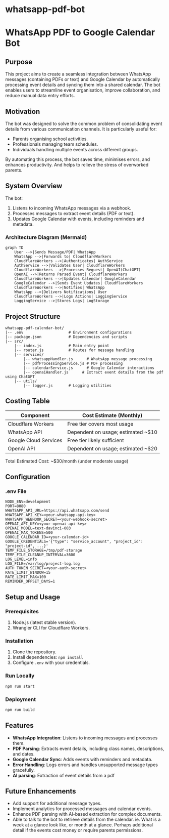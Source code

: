 # whatsapp-pdf-bot
# WhatsApp PDF to Google Calendar Bot

## Purpose
This project aims to create a seamless integration between WhatsApp messages (containing PDFs or text) and Google Calendar by automatically processing event details and syncing them into a shared calendar. The bot enables users to streamline event organisation, improve collaboration, and reduce manual data entry efforts.

## Motivation
The bot was designed to solve the common problem of consolidating event details from various communication channels. It is particularly useful for:

- Parents organising school activities.
- Professionals managing team schedules.
- Individuals handling multiple events across different groups.

By automating this process, the bot saves time, minimises errors, and enhances productivity. And helps to relieve the stress of overworked parents. 

## System Overview
The bot:
1. Listens to incoming WhatsApp messages via a webhook.
2. Processes messages to extract event details (PDF or text).
3. Updates Google Calendar with events, including reminders and metadata.

### Architecture Diagram (Mermaid)
```mermaid
graph TD
    User -->|Sends Message/PDF| WhatsApp
    WhatsApp -->|Forwards to| CloudflareWorkers
    CloudflareWorkers -->|Authenticates| AuthService
    AuthService -->|Validates User| CloudflareWorkers
    CloudflareWorkers -->|Processes Request| OpenAI(ChatGPT)
    OpenAI -->|Returns Parsed Event| CloudflareWorkers
    CloudflareWorkers -->|Updates Calendar| GoogleCalendar
    GoogleCalendar -->|Sends Event Updates| CloudflareWorkers
    CloudflareWorkers -->|Notifies| WhatsApp
    WhatsApp -->|Delivers Notifications| User
    CloudflareWorkers -->|Logs Actions| LoggingService
    LoggingService -->|Stores Logs| LogStorage
```

## Project Structure
```
whatsapp-pdf-calendar-bot/
|-- .env                    # Environment configurations
|-- package.json            # Dependencies and scripts
|-- src/
    |-- index.js            # Main entry point
    |-- router.js           # Routes for message handling
    |-- services/
        |-- whatsappHandler.js      # WhatsApp message processing
        |-- pdfProcessingService.js # PDF processing
        |-- calendarService.js      # Google Calendar interactions
        |-- openaiHandler.js      # Extract event details from the pdf using ChatGPT
    |-- utils/
        |-- logger.js       # Logging utilities
```

## Costing Table
| Component               | Cost Estimate (Monthly)            |
|-------------------------|-------------------------------------|
| Cloudflare Workers      | Free tier covers most usage         |
| WhatsApp API            | Dependent on usage; estimated ~$10  |
| Google Cloud Services   | Free tier likely sufficient         |
| OpenAI API              | Dependent on usage; estimated ~$20  |

Total Estimated Cost: ~$30/month (under moderate usage)

## Configuration
### .env File
```
NODE_ENV=development
PORT=8080
WHATSAPP_API_URL=https://api.whatsapp.com/send
WHATSAPP_API_KEY=<your-whatsapp-api-key>
WHATSAPP_WEBHOOK_SECRET=<your-webhook-secret>
OPENAI_API_KEY=<your-openai-api-key>
OPENAI_MODEL=text-davinci-003
OPENAI_MAX_TOKENS=500
GOOGLE_CALENDAR_ID=<your-calendar-id>
GOOGLE_CREDENTIALS='{"type": "service_account", "project_id": "project-id", ...}'
TEMP_FILE_STORAGE=/tmp/pdf-storage
TEMP_FILE_CLEANUP_INTERVAL=3600
LOG_LEVEL=info
LOG_FILE=/var/log/project-log.log
AUTH_TOKEN_SECRET=<your-auth-secret>
RATE_LIMIT_WINDOW=15
RATE_LIMIT_MAX=100
REMINDER_OFFSET_DAYS=1
```

## Setup and Usage
### Prerequisites
1. Node.js (latest stable version).
2. Wrangler CLI for Cloudflare Workers.

### Installation
1. Clone the repository.
2. Install dependencies: `npm install`
3. Configure `.env` with your credentials.

### Run Locally
```bash
npm run start
```

### Deployment
```bash
npm run build
```

## Features
- **WhatsApp Integration**: Listens to incoming messages and processes them.
- **PDF Parsing**: Extracts event details, including class names, descriptions, and dates.
- **Google Calendar Sync**: Adds events with reminders and metadata.
- **Error Handling**: Logs errors and handles unsupported message types gracefully.
- **AI parsing**: Extraction of event details from a pdf

## Future Enhancements
- Add support for additional message types.
- Implement analytics for processed messages and calendar events.
- Enhance PDF parsing with AI-based extraction for complex documents.
- Able to talk to the bot to retrieve details from the calendar. ie. What is a week at a glance look like, or month at a glance.  Perhaps additional detail if the events cost money or require parents permissions. 

